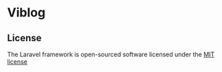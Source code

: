 # Viblog

## License

The Laravel framework is open-sourced software licensed under the [MIT license](http://opensource.org/licenses/MIT)
